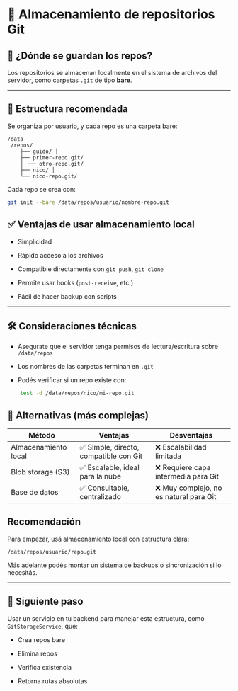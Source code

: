 # 💾 Almacenamiento de repositorios Git

## 📍 ¿Dónde se guardan los repos?

Los repositorios se almacenan localmente en el sistema de archivos del servidor, como carpetas `.git` de tipo **bare**.

---

## 📁 Estructura recomendada

Se organiza por usuario, y cada repo es una carpeta bare:

```
/data
 /repos/ 
	├── guido/ │
	├── primer-repo.git/ 
	│ └── otro-repo.git/ 
	├── nico/ │ 
	└── nico-repo.git/
```


Cada repo se crea con:
```bash
git init --bare /data/repos/usuario/nombre-repo.git
```

## ✅ Ventajas de usar almacenamiento local

- Simplicidad
    
- Rápido acceso a los archivos
    
- Compatible directamente con `git push`, `git clone`
    
- Permite usar hooks (`post-receive`, etc.)
    
- Fácil de hacer backup con scripts
    

---

## 🛠 Consideraciones técnicas

- Asegurate que el servidor tenga permisos de lectura/escritura sobre `/data/repos`
    
- Los nombres de las carpetas terminan en `.git`
    
- Podés verificar si un repo existe con:

```bash
	test -d /data/repos/nico/mi-repo.git
```

## 🔄 Alternativas (más complejas)

| Método               | Ventajas                              | Desventajas                            |
| -------------------- | ------------------------------------- | -------------------------------------- |
| Almacenamiento local | ✅ Simple, directo, compatible con Git | ❌ Escalabilidad limitada               |
| Blob storage (S3)    | ✅ Escalable, ideal para la nube       | ❌ Requiere capa intermedia para Git    |
| Base de datos        | ✅ Consultable, centralizado           | ❌ Muy complejo, no es natural para Git |

## Recomendación

Para empezar, usá almacenamiento local con estructura clara:

`/data/repos/usuario/repo.git`

Más adelante podés montar un sistema de backups o sincronización si lo necesitás.

---

## 🧱 Siguiente paso

Usar un servicio en tu backend para manejar esta estructura, como `GitStorageService`, que:

- Crea repos bare
    
- Elimina repos
    
- Verifica existencia
    
- Retorna rutas absolutas

